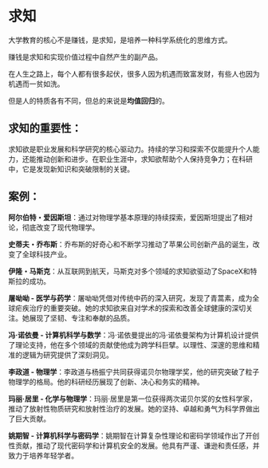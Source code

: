 # 求知

大学教育的核心不是赚钱，是求知，是培养一种科学系统化的思维方式。

赚钱是求知和实现价值过程中自然产生的副产品。

在人生之路上，每个人都有很多起伏，很多人因为机遇而致富发财，有些人也因为机遇而一贫如洗。

但是人的特质各有不同，但总的来说是**均值回归**的。

## 求知的重要性：

求知欲是职业发展和科学研究的核心驱动力。持续的学习和探索不仅能提升个人能力，还能推动创新和进步。在职业生涯中，求知欲帮助个人保持竞争力；在科研中，它是发现新知识和突破限制的关键。

## 案例：
**阿尔伯特・爱因斯坦**：通过对物理学基本原理的持续探索，爱因斯坦提出了相对论，彻底改变了现代物理学。

**史蒂夫・乔布斯**：乔布斯的好奇心和不断学习推动了苹果公司创新产品的诞生，改变了全球科技产业。

**伊隆・马斯克**：从互联网到航天，马斯克对多个领域的求知欲驱动了SpaceX和特斯拉的成功。

**屠呦呦 - 医学与药学**：屠呦呦凭借对传统中药的深入研究，发现了青蒿素，成为全球疟疾治疗的重要突破。她的求知欲来自对学术的探索和改善全球健康的深切关注。她展现了坚韧、专注和奉献的品质。

**冯·诺依曼 - 计算机科学与数学**：冯·诺依曼提出的冯·诺依曼架构为计算机设计提供了理论支持，他在多个领域的贡献使他成为跨学科巨擘。以理性、深邃的思维和精准的逻辑为研究提供了深刻洞见。

**李政道 - 物理学**：李政道与杨振宁共同获得诺贝尔物理学奖，他的研究突破了粒子物理学的格局。他的科研经历展现了创新、决心和务实的精神。

**玛丽·居里 - 化学与物理学**：玛丽·居里是第一位获得两次诺贝尔奖的女性科学家，推动了放射性物质研究和放射性治疗的发展。她的坚持、卓越和勇气为科学界做出了巨大贡献。

**姚期智 - 计算机科学与密码学**：姚期智在计算复杂性理论和密码学领域作出了开创性贡献，推动了现代密码学和计算机安全的发展。他具有严谨、谦逊和责任感，并致力于培养年轻学者。
